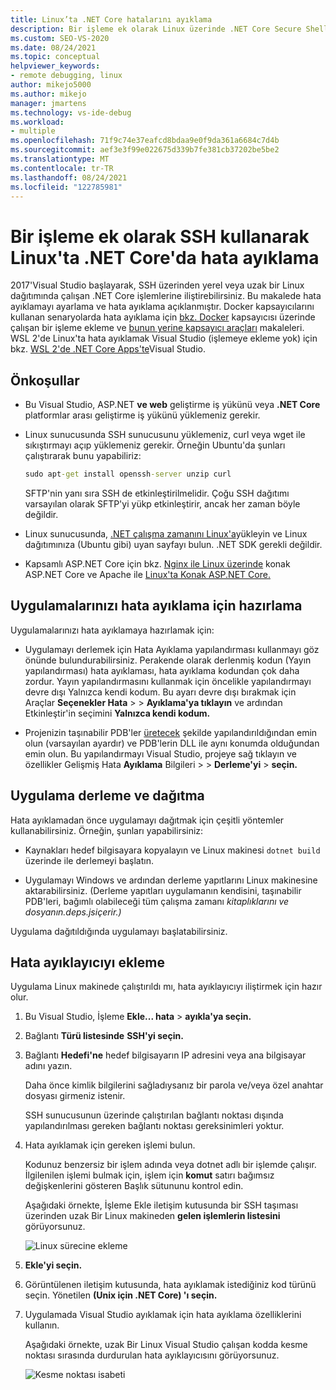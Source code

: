 ```yaml
---
title: Linux’ta .NET Core hatalarını ayıklama
description: Bir işleme ek olarak Linux üzerinde .NET Core Secure Shell (SSH) kullanarak hata ayıklar. Uygulamalarınızı hata ayıklama için hazırlayın. Uygulamayı derleme ve dağıtma. Hata ayıklayıcıyı ekleme.
ms.custom: SEO-VS-2020
ms.date: 08/24/2021
ms.topic: conceptual
helpviewer_keywords:
- remote debugging, linux
author: mikejo5000
ms.author: mikejo
manager: jmartens
ms.technology: vs-ide-debug
ms.workload:
- multiple
ms.openlocfilehash: 71f9c74e37eafcd8bdaa9e0f9da361a6684c7d4b
ms.sourcegitcommit: aef3e3f99e022675d339b7fe381cb37202be5be2
ms.translationtype: MT
ms.contentlocale: tr-TR
ms.lasthandoff: 08/24/2021
ms.locfileid: "122785981"
---
```

# <a name="debug-net-core-on-linux-using-ssh-by-attaching-to-a-process"></a>Bir işleme ek olarak SSH kullanarak Linux'ta .NET Core'da hata ayıklama

2017'Visual Studio başlayarak, SSH üzerinden yerel veya uzak bir Linux dağıtımında çalışan .NET Core işlemlerine iliştirebilirsiniz. Bu makalede hata ayıklamayı ayarlama ve hata ayıklama açıklanmıştır. Docker kapsayıcılarını kullanan senaryolarda hata ayıklama için [bkz. Docker](../debugger/attach-to-process-running-in-docker-container.md) kapsayıcısı üzerinde çalışan bir işleme ekleme ve [bunun yerine kapsayıcı araçları](../containers/edit-and-refresh.md) makaleleri. WSL 2'de Linux'ta hata ayıklamak Visual Studio (işlemeye ekleme yok) için bkz. [WSL 2'de .NET Core Apps'te](../debugger/debug-dotnet-core-in-wsl-2.md)Visual Studio.

## <a name="prerequisites"></a>Önkoşullar

- Bu Visual Studio, ASP.NET **ve web** geliştirme iş yükünü veya **.NET Core** platformlar arası geliştirme iş yükünü yüklemeniz gerekir.

- Linux sunucusunda SSH sunucusunu yüklemeniz, curl veya wget ile sıkıştırmayı açıp yüklemeniz gerekir. Örneğin Ubuntu'da şunları çalıştırarak bunu yapabiliriz:

  ``` cmd
  sudo apt-get install openssh-server unzip curl
  ```

  SFTP'nin yanı sıra SSH de etkinleştirilmelidir. Çoğu SSH dağıtımı varsayılan olarak SFTP'yi yükp etkinleştirir, ancak her zaman böyle değildir.

- Linux sunucusunda, [.NET çalışma zamanını Linux'a](/dotnet/core/install/linux)yükleyin ve Linux dağıtımınıza (Ubuntu gibi) uyan sayfayı bulun. .NET SDK gerekli değildir.

- Kapsamlı ASP.NET Core için bkz. [Nginx ile Linux üzerinde](/aspnet/core/host-and-deploy/linux-nginx) konak ASP.NET Core ve Apache ile [Linux'ta Konak ASP.NET Core.](/aspnet/core/host-and-deploy/linux-apache)

## <a name="prepare-your-application-for-debugging"></a>Uygulamalarınızı hata ayıklama için hazırlama

Uygulamalarınızı hata ayıklamaya hazırlamak için:

- Uygulamayı derlemek için Hata Ayıklama yapılandırması kullanmayı göz önünde bulundurabilirsiniz. Perakende olarak derlenmiş kodun (Yayın yapılandırması) hata ayıklaması, hata ayıklama kodundan çok daha zordur. Yayın yapılandırmasını kullanmak için öncelikle yapılandırmayı devre dışı Yalnızca kendi kodum. Bu ayarı devre dışı bırakmak için Araçlar **Seçenekler Hata**  >    >  **Ayıklama'ya tıklayın** ve ardından Etkinleştir'in seçimini **Yalnızca kendi kodum.**

- Projenizin taşınabilir PDB'ler [üretecek](https://github.com/OmniSharp/omnisharp-vscode/wiki/Portable-PDBs) şekilde yapılandırıldığından emin olun (varsayılan ayardır) ve PDB'lerin DLL ile aynı konumda olduğundan emin olun. Bu yapılandırmayı Visual Studio, projeye sağ tıklayın ve özellikler Gelişmiş Hata **Ayıklama** Bilgileri  >    >  **Derleme'yi**  >  **seçin.**

## <a name="build-and-deploy-the-application"></a>Uygulama derleme ve dağıtma

Hata ayıklamadan önce uygulamayı dağıtmak için çeşitli yöntemler kullanabilirsiniz. Örneğin, şunları yapabilirsiniz:

- Kaynakları hedef bilgisayara kopyalayın ve Linux makinesi ```dotnet build``` üzerinde ile derlemeyi başlatın.

- Uygulamayı Windows ve ardından derleme yapıtlarını Linux makinesine aktarabilirsiniz. (Derleme yapıtları uygulamanın kendisini, taşınabilir PDB'leri, bağımlı olabileceği tüm çalışma zamanı *kitaplıklarını ve dosyanın.deps.jsiçerir.)*

Uygulama dağıtıldığında uygulamayı başlatabilirsiniz.

## <a name="attach-the-debugger"></a>Hata ayıklayıcıyı ekleme

Uygulama Linux makinede çalıştırıldı mı, hata ayıklayıcıyı iliştirmek için hazır olur.

1. Bu Visual Studio, İşleme **Ekle... hata**  >  **ayıkla'ya seçin.**

1. Bağlantı **Türü listesinde** **SSH'yi seçin.**

1. Bağlantı **Hedefi'ne** hedef bilgisayarın IP adresini veya ana bilgisayar adını yazın.

   Daha önce kimlik bilgilerini sağladıysanız bir parola ve/veya özel anahtar dosyası girmeniz istenir.

   SSH sunucusunun üzerinde çalıştırılan bağlantı noktası dışında yapılandırılması gereken bağlantı noktası gereksinimleri yoktur.

1. Hata ayıklamak için gereken işlemi bulun.

   Kodunuz benzersiz bir işlem adında veya dotnet adlı bir işlemde çalışır. İlgilenilen işlemi bulmak için, işlem için **komut** satırı bağımsız değişkenlerini gösteren Başlık sütununu kontrol edin.

   Aşağıdaki örnekte, İşleme Ekle iletişim kutusunda bir SSH taşıması üzerinden uzak Bir Linux makineden **gelen işlemlerin listesini** görüyorsunuz.

   ![Linux sürecine ekleme](media/remote-debug-linux-over-ssh-attach.png)

1. **Ekle'yi seçin.**

1. Görüntülenen iletişim kutusunda, hata ayıklamak istediğiniz kod türünü seçin. Yönetilen **(Unix için .NET Core) 'ı seçin.**

1. Uygulamada Visual Studio ayıklamak için hata ayıklama özelliklerini kullanın.

   Aşağıdaki örnekte, uzak Bir Linux Visual Studio çalışan kodda kesme noktası sırasında durdurulan hata ayıklayıcısını görüyorsunuz.

   ![Kesme noktası isabeti](media/remote-debug-linux-over-ssh-hit-breakpoint.png)